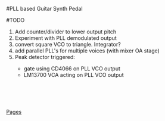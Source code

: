 #PLL based Guitar Synth Pedal


#TODO

<ol>
  <li>Add counter/divider to lower output pitch</li>
  <li>Experiment with PLL demodulated output</li>
  <li>convert square VCO to triangle. Integrator?</li>
  <li>add parallel PLL's for multiple voices (with mixer OA stage)</li>
  <li>Peak detector triggered:</li>
    <ul>
      <li>gate using CD4066 on PLL VCO output</li>
      <li>LM13700 VCA acting on PLL VCO output</li>
    </ul>
</ol>

<br><br><br><br>
<a href="https://cracked-machine.github.io/GuitarPLLSynthEffect/">Pages</a>
